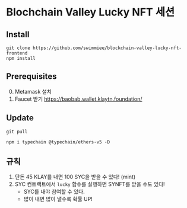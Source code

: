 # Blochchain Valley Lucky NFT 세션

## Install
```
git clone https://github.com/swimmiee/blockchain-valley-lucky-nft-frontend
npm install
```

## Prerequisites
0. Metamask 설치
1. Faucet 받기 https://baobab.wallet.klaytn.foundation/

## Update
```
git pull
```

```
npm i typechain @typechain/ethers-v5 -D
```

## 규칙
1. 단돈 45 KLAY를 내면 100 SYC을 받을 수 있다! (mint)
2. SYC 컨트랙트에서 `lucky` 함수를 실행하면 SYNFT를 받을 수도 있다!
    - SYC를 내야 참여할 수 있다.
    - 많이 내면 많이 낼수록 확률 UP!